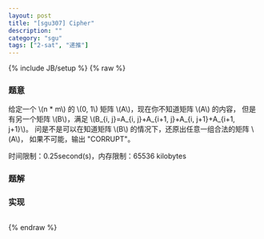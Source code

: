 ```yaml
---
layout: post
title: "[sgu307] Cipher"
description: ""
category: "sgu"
tags: ["2-sat", "递推"]
---
```

{% include JB/setup %}
{% raw %}

### 题意

给定一个 \\(n * m\\) 的 \\(0, 1\\) 矩阵 \\(A\\)，现在你不知道矩阵 \\(A\\) 的内容，
但是有另一个矩阵 \\(B\\)，满足 \\(B\_{i, j}=A\_{i, j}+A\_{i+1, j}+A\_{i, j+1}+A\_{i+1, j+1}\\)。
问是不是可以在知道矩阵 \\(B\\) 的情况下，还原出任意一组合法的矩阵 \\(A\\)，
如果不可能，输出 "CORRUPT"。

时间限制：0.25second(s)，内存限制：65536 kilobytes

### 题解


### 实现

```cpp
```

{% endraw %}

